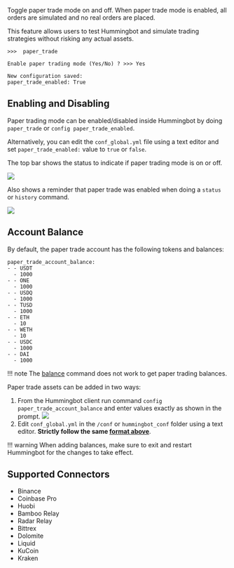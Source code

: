 
Toggle paper trade mode on and off. When paper trade mode is enabled, all orders are simulated and no real orders are placed.

This feature allows users to test Hummingbot and simulate trading strategies without risking any actual assets.

```
>>>  paper_trade

Enable paper trading mode (Yes/No) ? >>> Yes

New configuration saved:
paper_trade_enabled: True
```

## Enabling and Disabling

Paper trading mode can be enabled/disabled inside Hummingbot by doing `paper_trade` or `config paper_trade_enabled`.

Alternatively, you can edit the `conf_global.yml` file using a text editor and set `paper_trade_enabled:` value to `true` or `false`.

The top bar shows the status to indicate if paper trading mode is on or off.

![](/assets/img/paper_trade_mode2.png)

Also shows a reminder that paper trade was enabled when doing a `status` or `history` command.

![](/assets/img/paper_trade_warning.png)

## Account Balance

By default, the paper trade account has the following tokens and balances:

```
paper_trade_account_balance:
- - USDT
  - 1000
- - ONE
  - 1000
- - USDQ
  - 1000
- - TUSD
  - 1000
- - ETH
  - 10
- - WETH
  - 10
- - USDC
  - 1000
- - DAI
  - 1000
```

!!! note
    The [balance](/operation/commands/balance/) command does not work to get paper trading balances.

Paper trade assets can be added in two ways:

1. From the Hummingbot client run command `config paper_trade_account_balance` and enter values exactly as shown in the prompt.
![](/assets/img/paper_trade_balance.gif)
2. Edit `conf_global.yml` in the `/conf` or `hummingbot_conf` folder using a text editor. **Strictly follow the same [format above](/operation/commands/paper-trade/#account-balance)**.

!!! warning
    When adding balances, make sure to exit and restart Hummingbot for the changes to take effect.


## Supported Connectors

- Binance
- Coinbase Pro
- Huobi
- Bamboo Relay
- Radar Relay
- Bittrex
- Dolomite
- Liquid
- KuCoin
- Kraken
